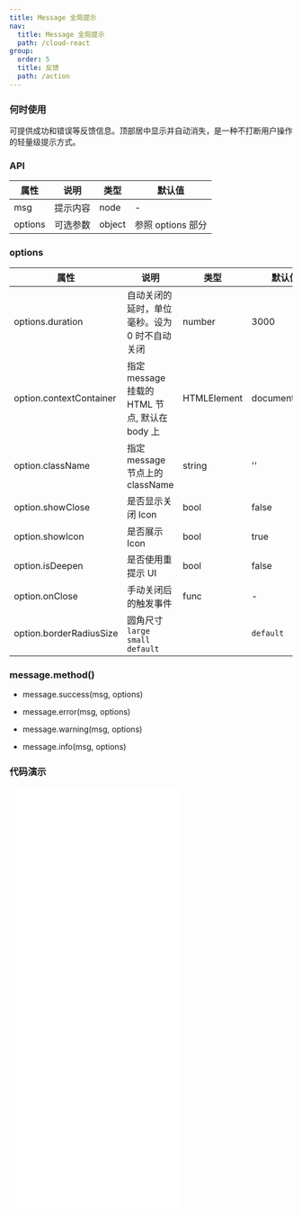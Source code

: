 ```yaml
---
title: Message 全局提示
nav:
  title: Message 全局提示
  path: /cloud-react
group:
  order: 5
  title: 反馈
  path: /action
---
```


### 何时使用

可提供成功和错误等反馈信息。顶部居中显示并自动消失，是一种不打断用户操作的轻量级提示方式。

### API

| 属性    | 说明     | 类型   | 默认值            |
| ------- | -------- | ------ | ----------------- |
| msg     | 提示内容 | node   | -                 |
| options | 可选参数 | object | 参照 options 部分 |

### options

| 属性                    | 说明                                          | 类型        | 默认值        |
| ----------------------- | --------------------------------------------- | ----------- | ------------- |
| options.duration        | 自动关闭的延时，单位毫秒。设为 0 时不自动关闭 | number      | 3000          |
| option.contextContainer | 指定 message 挂载的 HTML 节点, 默认在 body 上 | HTMLElement | document.body |
| option.className        | 指定 message 节点上的 className               | string      | ''            |
| option.showClose        | 是否显示关闭 Icon                             | bool        | false         |
| option.showIcon         | 是否展示 Icon                                 | bool        | true          |
| option.isDeepen         | 是否使用重提示 UI                             | bool        | false         |
| option.onClose          | 手动关闭后的触发事件                          | func        | -             |
| option.borderRadiusSize | 圆角尺寸 `large` `small` `default`            |             | `default`     |

### message.method()

- message.success(msg, options)

- message.error(msg, options)

- message.warning(msg, options)

- message.info(msg, options)

### 代码演示

<embed src="@components/message/demos/basic-message.md" />

<embed src="@components/message/demos/basic-deepen-message.md" />

<embed src="@components/message/demos/basic-close-message.md" />

<embed src="@components/message/demos/basic-noicon-message.md" />

<embed src="@components/message/demos/contextContainer.md" />
